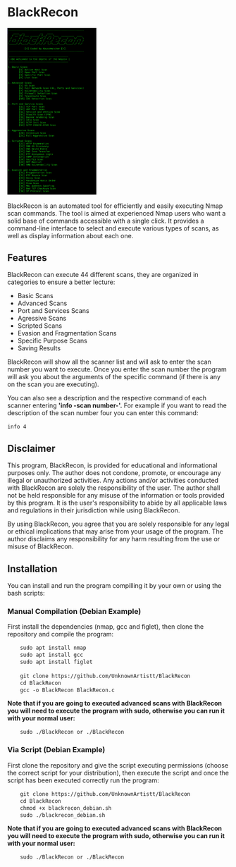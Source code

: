 # BlackRecon

<img src="banner.png" width=40%>

BlackRecon is an automated tool for efficiently and easily executing Nmap scan commands. The tool is aimed at experienced Nmap users who want a solid base of commands accessible with a single click. It provides a command-line interface to select and execute various types of scans, as well as display information about each one.

## Features

BlackRecon can execute 44 different scans, they are organized in categories to ensure a better lecture:

- Basic Scans
- Advanced Scans
- Port and Services Scans
- Agressive Scans
- Scripted Scans
- Evasion and Fragmentation Scans
- Specific Purpose Scans
- Saving Results

BlackRecon will show all the scanner list and will ask to enter the scan number you want to execute. Once you enter the scan number the program will ask you about the arguments of the specific command (if there is any on the scan you are executing).

You can also see a description and the respective command of each scanner entering <b>'info -scan number-'.</b> For example if you want to read the description of the scan number four you can enter this command:

    info 4

## Disclaimer

This program, BlackRecon, is provided for educational and informational purposes only. The author does not condone, promote, or encourage any illegal or unauthorized activities. Any actions and/or activities conducted with BlackRecon are solely the responsibility of the user. The author shall not be held responsible for any misuse of the information or tools provided by this program. It is the user's responsibility to abide by all applicable laws and regulations in their jurisdiction while using BlackRecon.

By using BlackRecon, you agree that you are solely responsible for any legal or ethical implications that may arise from your usage of the program. The author disclaims any responsibility for any harm resulting from the use or misuse of BlackRecon.

## Installation

You can install and run the program compilling it by your own or using the bash scripts:

### Manual Compilation (Debian Example)

First install the dependencies (nmap, gcc and figlet), then clone the repository and compile the program:

        sudo apt install nmap
        sudo apt install gcc
        sudo apt install figlet

        git clone https://github.com/UnknownArtistt/BlackRecon
        cd BlackRecon
        gcc -o BlackRecon BlackRecon.c

<b>Note that if you are going to executed advanced scans with BlackRecon you will need to execute the program with sudo, otherwise you can run it with your normal user:</b>

        sudo ./BlackRecon or ./BlackRecon

### Via Script (Debian Example)

First clone the repository and give the script executing permissions (choose the correct script for your distribution), then execute the script and once the script has been executed correctly run the program:

        git clone https://github.com/UnknownArtistt/BlackRecon
        cd BlackRecon
        chmod +x blackrecon_debian.sh
        sudo ./blackrecon_debian.sh

<b>Note that if you are going to executed advanced scans with BlackRecon you will need to execute the program with sudo, otherwise you can run it with your normal user:</b>

        sudo ./BlackRecon or ./BlackRecon
        
